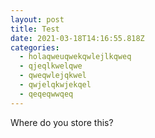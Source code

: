 ```yaml
---
layout: post
title: Test
date: 2021-03-18T14:16:55.818Z
categories:
  - holaqweuqwekqwlejlkqweq
  - qjeqlkwelqwe
  - qweqwlejqkwel
  - qwjelqkwjekqel
  - qeqeqwwqeq
---
```

Where do you store this?